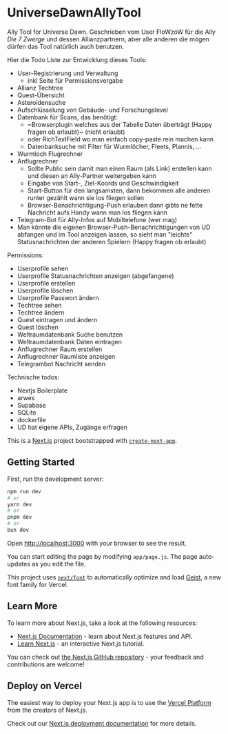 # UniverseDawnAllyTool
Ally Tool for Universe Dawn. 
Geschrieben vom User FloWzoW für die Ally _Die 7 Zwerge_ und dessen Allianzpartnern, 
aber alle anderen die mögen dürfen das Tool natürlich auch benutzen.

Hier die Todo Liste zur Entwicklung dieses Tools:
- User-Registrierung und Verwaltung
    - inkl Seite für Permissionsvergabe
- Allianz Techtree
- Quest-Übersicht
- Asteroidensuche
- Aufschlüsselung von Gebäude- und Forschungslevel
- Datenbank für Scans, das benötigt:
    - ~Browserplugin welches aus der Tabelle Daten überträgt (Happy fragen ob erlaubt)~ (nicht erlaubt)
    - oder RichTextField wo man einfach copy-paste rein machen kann 
    - Datenbanksuche mit Filter für Wurmlöcher, Fleets, Plannis, ...
- Wurmloch Flugrechner
- Anflugrechner
    - Sollte Public sein damit man einen Raum (als Link) erstellen kann und diesen an Ally-Partner weitergeben kann
    - Eingabe von Start-, Ziel-Koords und Geschwindigkeit
    - Start-Button für den langsamsten, dann bekommen alle anderen runter gezählt wann sie los fliegen sollen
    - Browser-Benachrichtigung-Push erlauben dann gibts ne fette Nachricht aufs Handy wann man los fliegen kann
- Telegram-Bot für Ally-Infos auf Mobiltelefone (wer mag)
- Man könnte die eigenen Browser-Push-Benachrichtigungen von UD abfangen und im Tool anzeigen lassen, so sieht man "leichte" Statusnachrichten der anderen Spielern (Happy fragen ob erlaubt)


Permissions:
- Userprofile sehen
- Userprofile Statusnachrichten anzeigen (abgefangene)
- Userprofile erstellen
- Userprofile löschen
- Userprofile Passwort ändern
- Techtree sehen
- Techtree ändern
- Quest eintragen und ändern
- Quest löschen
- Weltraumdatenbank Suche benutzen
- Weltraumdatenbank Daten eintragen
- Anflugrechner Raum erstellen
- Anflugrechner Raumliste anzeigen
- Telegrambot Nachricht senden


Technische todos:
- Nextjs Boilerplate
- arwes
- Supabase
- SQLite
- dockerfile
- UD hat eigene APIs, Zugänge erfragen


This is a [Next.js](https://nextjs.org) project bootstrapped with [`create-next-app`](https://github.com/vercel/next.js/tree/canary/packages/create-next-app).

## Getting Started

First, run the development server:

```bash
npm run dev
# or
yarn dev
# or
pnpm dev
# or
bun dev
```

Open [http://localhost:3000](http://localhost:3000) with your browser to see the result.

You can start editing the page by modifying `app/page.js`. The page auto-updates as you edit the file.

This project uses [`next/font`](https://nextjs.org/docs/app/building-your-application/optimizing/fonts) to automatically optimize and load [Geist](https://vercel.com/font), a new font family for Vercel.

## Learn More

To learn more about Next.js, take a look at the following resources:

- [Next.js Documentation](https://nextjs.org/docs) - learn about Next.js features and API.
- [Learn Next.js](https://nextjs.org/learn) - an interactive Next.js tutorial.

You can check out [the Next.js GitHub repository](https://github.com/vercel/next.js) - your feedback and contributions are welcome!

## Deploy on Vercel

The easiest way to deploy your Next.js app is to use the [Vercel Platform](https://vercel.com/new?utm_medium=default-template&filter=next.js&utm_source=create-next-app&utm_campaign=create-next-app-readme) from the creators of Next.js.

Check out our [Next.js deployment documentation](https://nextjs.org/docs/app/building-your-application/deploying) for more details.

